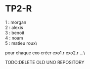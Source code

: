 # TP2-R

1 : morgan\
2 : alexis\
3 : benoit\
4 : noam\
5 : matieu roux\

pour chaque exo créer exo1.r exo2.r ...\

TODO:DELETE OLD UNO REPOSITORY
